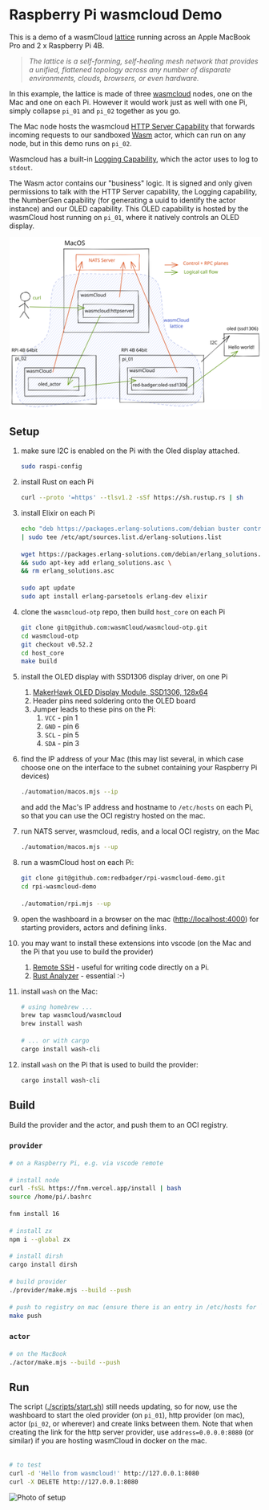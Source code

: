 # Raspberry Pi wasmcloud Demo

This is a demo of a wasmCloud [lattice](https://www.wasmcloud.dev/reference/lattice) running across an Apple MacBook Pro and 2 x Raspberry Pi 4B.

> _The lattice is a self-forming, self-healing mesh network that provides a unified, flattened topology across any number of disparate environments, clouds, browsers, or even hardware._

In this example, the lattice is made of three [wasmcloud](https://wasmcloud.dev/) nodes, one on the Mac and one on each Pi. However it would work just as well with one Pi, simply collapse `pi_01` and `pi_02` together as you go.

The Mac node hosts the wasmcloud [HTTP Server Capability](https://github.com/wasmCloud/capability-providers) that forwards incoming requests to our sandboxed [Wasm](https://webassembly.org/) actor, which can run on any node, but in this demo runs on `pi_02`.

Wasmcloud has a built-in [Logging Capability](https://github.com/wasmCloud/capability-providers), which the actor uses to log to `stdout`.

The Wasm actor contains our "business" logic. It is signed and only given permissions to talk with the HTTP Server capability, the Logging capability, the NumberGen capability (for generating a uuid to identify the actor instance) and our OLED capability. This OLED capability is hosted by the wasmCloud host running on `pi_01`, where it natively controls an OLED display.

![wasmcloud lattice across Mac and Pi](./docs/wasmcloud-lattice.svg)

## Setup

1. make sure I2C is enabled on the Pi with the Oled display attached.

   ```bash
   sudo raspi-config
   ```

2. install Rust on each Pi

   ```bash
   curl --proto '=https' --tlsv1.2 -sSf https://sh.rustup.rs | sh
   ```

3. install Elixir on each Pi

   ```bash
   echo "deb https://packages.erlang-solutions.com/debian buster contrib" \
   | sudo tee /etc/apt/sources.list.d/erlang-solutions.list

   wget https://packages.erlang-solutions.com/debian/erlang_solutions.asc \
   && sudo apt-key add erlang_solutions.asc \
   && rm erlang_solutions.asc

   sudo apt update
   sudo apt install erlang-parsetools erlang-dev elixir
   ```

4. clone the `wasmcloud-otp` repo, then build `host_core` on each Pi

   ```bash
   git clone git@github.com:wasmCloud/wasmcloud-otp.git
   cd wasmcloud-otp
   git checkout v0.52.2
   cd host_core
   make build
   ```

5. install the OLED display with SSD1306 display driver, on one Pi

   1. [MakerHawk OLED Display Module, SSD1306, 128x64](https://smile.amazon.co.uk/gp/product/B0777HHQDT)
   2. Header pins need soldering onto the OLED board
   3. Jumper leads to these pins on the Pi:
      1. `VCC` - pin 1
      2. `GND` - pin 6
      3. `SCL` - pin 5
      4. `SDA` - pin 3

6. find the IP address of your Mac (this may list several, in which case choose one on the interface to the subnet containing your Raspberry Pi devices)

   ```sh
   ./automation/macos.mjs --ip
   ```

   and add the Mac's IP address and hostname to `/etc/hosts` on each Pi, so that you can use the OCI registry hosted on the mac.

7. run NATS server, wasmcloud, redis, and a local OCI registry, on the Mac

   ```sh
   ./automation/macos.mjs --up
   ```

8. run a wasmCloud host on each Pi:

   ```bash
   git clone git@github.com:redbadger/rpi-wasmcloud-demo.git
   cd rpi-wasmcloud-demo

   ./automation/rpi.mjs --up
   ```

9. open the washboard in a browser on the mac (<http://localhost:4000>) for starting providers, actors and defining links.

10. you may want to install these extensions into vscode (on the Mac and the Pi that you use to build the provider)

    1. [Remote SSH](https://code.visualstudio.com/docs/remote/ssh) - useful for writing code directly on a Pi.
    2. [Rust Analyzer](https://marketplace.visualstudio.com/items?itemName=matklad.rust-analyzer) - essential :-)

11. install `wash` on the Mac:

    ```sh
    # using homebrew ...
    brew tap wasmcloud/wasmcloud
    brew install wash

    # ... or with cargo
    cargo install wash-cli
    ```

12. install `wash` on the Pi that is used to build the provider:

    ```sh
    cargo install wash-cli
    ```

## Build

Build the provider and the actor, and push them to an OCI registry.

### `provider`

```sh
# on a Raspberry Pi, e.g. via vscode remote

# install node
curl -fsSL https://fnm.vercel.app/install | bash
source /home/pi/.bashrc

fnm install 16

# install zx
npm i --global zx

# install dirsh
cargo install dirsh

# build provider
./provider/make.mjs --build --push

# push to registry on mac (ensure there is an entry in /etc/hosts for `registry`, pointing at Mac)
make push
```

### `actor`

```sh
# on the MacBook
./actor/make.mjs --build --push
```

## Run

The script ([./scripts/start.sh](./scripts/start.sh)) still needs updating, so for now, use the washboard to start the oled provider (on `pi_01`), http provider (on mac), actor (`pi_02`, or wherever) and create links between them. Note that when creating the link for the http server provider, use `address=0.0.0.0:8080` (or similar) if you are hosting wasmCloud in docker on the mac.

```sh

# to test
curl -d 'Hello from wasmcloud!' http://127.0.0.1:8080
curl -X DELETE http://127.0.0.1:8080
```

![Photo of setup](docs/wasmcloud.jpg)
